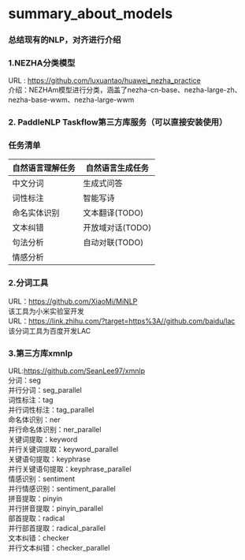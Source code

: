 # summary_about_models
### 总结现有的NLP，对齐进行介绍
### 1.NEZHA分类模型
URL : https://github.com/luxuantao/huawei_nezha_practice<br>
介绍：NEZHAm模型进行分类，涵盖了nezha-cn-base、nezha-large-zh、nezha-base-wwm、nezha-large-wwm

### 2. PaddleNLP Taskflow第三方库服务（可以直接安装使用）
### 任务清单

| 自然语言理解任务  | 自然语言生成任务 |
| :------------  | ---- |
| 中文分词 | 生成式问答 |
| 词性标注 | 智能写诗 |
| 命名实体识别  | 文本翻译(TODO) |
| 文本纠错 | 开放域对话(TODO) |
| 句法分析 | 自动对联(TODO) |
| 情感分析 |  |

### 2.分词工具
URL：https://github.com/XiaoMi/MiNLP<br>
该工具为小米实验室开发<br>
URL：https://link.zhihu.com/?target=https%3A//github.com/baidu/lac<br>
该分词工具为百度开发LAC<br>
### 3.第三方库xmnlp<br>
URL:https://github.com/SeanLee97/xmnlp<br>
分词：seg<br>
并行分词：seg_parallel<br>
词性标注：tag<br>
并行词性标注：tag_parallel<br>
命名体识别：ner<br>
并行命名体识别：ner_parallel<br>
关键词提取：keyword<br>
并行关键词提取：keyword_parallel<br>
关键语句提取：keyphrase<br>
并行关键语句提取：keyphrase_parallel<br>
情感识别：sentiment<br>
并行情感识别：sentiment_parallel<br>
拼音提取：pinyin<br>
并行拼音提取：pinyin_parallel<br>
部首提取：radical<br>
并行部首提取：radical_parallel<br>
文本纠错：checker<br>
并行文本纠错：checker_parallel<br>
